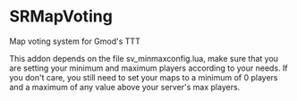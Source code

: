 # SRMapVoting
Map voting system for Gmod's TTT
 
This addon depends on the file sv_minmaxconfig.lua, make sure that you are setting your minimum and maximum players according to your needs. If you don't care, you still need to set your maps to a minimum of 0 players and a maximum of any value above your server's max players.